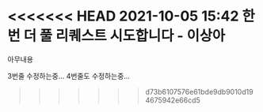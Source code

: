 <<<<<<< HEAD
2021-10-05 15:42 한번 더 풀 리퀘스트 시도합니다 - 이상아
=======
아무내용

3번줄 수정하는중...
4번줄도 수정하는중...
>>>>>>> d73b6107576e61bde9db9010d194675942e66cd5
